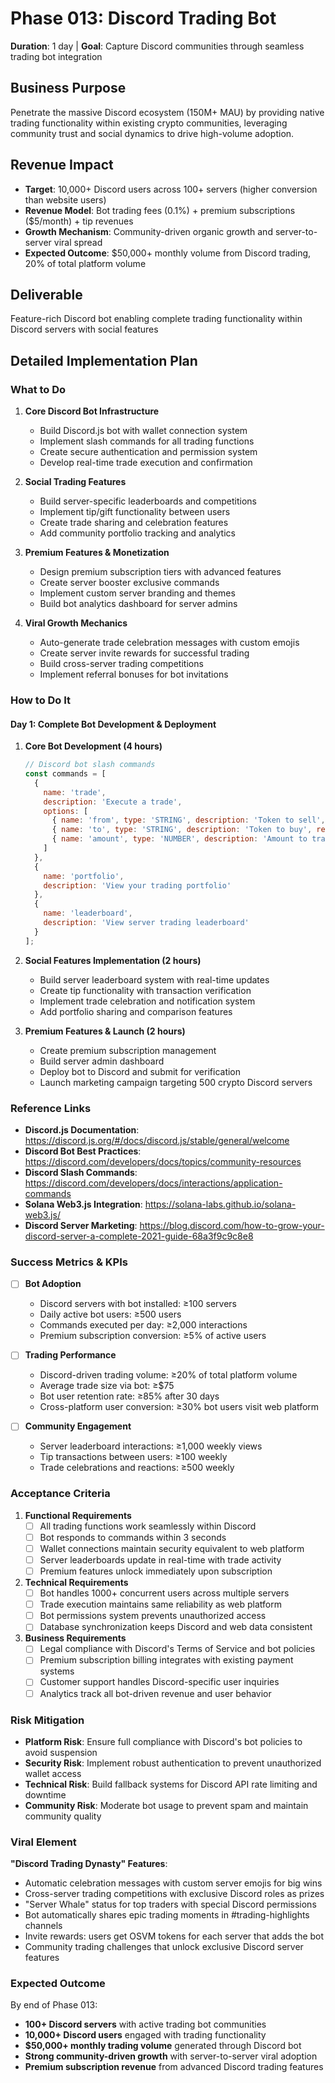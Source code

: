 # Phase 013: Discord Trading Bot
**Duration**: 1 day | **Goal**: Capture Discord communities through seamless trading bot integration

## Business Purpose
Penetrate the massive Discord ecosystem (150M+ MAU) by providing native trading functionality within existing crypto communities, leveraging community trust and social dynamics to drive high-volume adoption.

## Revenue Impact
- **Target**: 10,000+ Discord users across 100+ servers (higher conversion than website users)
- **Revenue Model**: Bot trading fees (0.1%) + premium subscriptions ($5/month) + tip revenues
- **Growth Mechanism**: Community-driven organic growth and server-to-server viral spread
- **Expected Outcome**: $50,000+ monthly volume from Discord trading, 20% of total platform volume

## Deliverable
Feature-rich Discord bot enabling complete trading functionality within Discord servers with social features

## Detailed Implementation Plan

### What to Do
1. **Core Discord Bot Infrastructure**
   - Build Discord.js bot with wallet connection system
   - Implement slash commands for all trading functions
   - Create secure authentication and permission system
   - Develop real-time trade execution and confirmation

2. **Social Trading Features**
   - Build server-specific leaderboards and competitions
   - Implement tip/gift functionality between users
   - Create trade sharing and celebration features
   - Add community portfolio tracking and analytics

3. **Premium Features & Monetization**
   - Design premium subscription tiers with advanced features
   - Create server booster exclusive commands
   - Implement custom server branding and themes
   - Build bot analytics dashboard for server admins

4. **Viral Growth Mechanics**
   - Auto-generate trade celebration messages with custom emojis
   - Create server invite rewards for successful trading
   - Build cross-server trading competitions
   - Implement referral bonuses for bot invitations

### How to Do It

#### Day 1: Complete Bot Development & Deployment
1. **Core Bot Development (4 hours)**
   ```javascript
   // Discord bot slash commands
   const commands = [
     {
       name: 'trade',
       description: 'Execute a trade',
       options: [
         { name: 'from', type: 'STRING', description: 'Token to sell', required: true },
         { name: 'to', type: 'STRING', description: 'Token to buy', required: true },
         { name: 'amount', type: 'NUMBER', description: 'Amount to trade', required: true }
       ]
     },
     {
       name: 'portfolio', 
       description: 'View your trading portfolio'
     },
     {
       name: 'leaderboard',
       description: 'View server trading leaderboard'
     }
   ];
   ```

2. **Social Features Implementation (2 hours)**
   - Build server leaderboard system with real-time updates
   - Create tip functionality with transaction verification
   - Implement trade celebration and notification system
   - Add portfolio sharing and comparison features

3. **Premium Features & Launch (2 hours)**
   - Create premium subscription management
   - Build server admin dashboard
   - Deploy bot to Discord and submit for verification
   - Launch marketing campaign targeting 500 crypto Discord servers

### Reference Links
- **Discord.js Documentation**: https://discord.js.org/#/docs/discord.js/stable/general/welcome
- **Discord Bot Best Practices**: https://discord.com/developers/docs/topics/community-resources
- **Discord Slash Commands**: https://discord.com/developers/docs/interactions/application-commands
- **Solana Web3.js Integration**: https://solana-labs.github.io/solana-web3.js/
- **Discord Server Marketing**: https://blog.discord.com/how-to-grow-your-discord-server-a-complete-2021-guide-68a3f9c9c8e8

### Success Metrics & KPIs
- [ ] **Bot Adoption**
  - Discord servers with bot installed: ≥100 servers
  - Daily active bot users: ≥500 users
  - Commands executed per day: ≥2,000 interactions
  - Premium subscription conversion: ≥5% of active users

- [ ] **Trading Performance**
  - Discord-driven trading volume: ≥20% of total platform volume
  - Average trade size via bot: ≥$75
  - Bot user retention rate: ≥85% after 30 days
  - Cross-platform user conversion: ≥30% bot users visit web platform

- [ ] **Community Engagement**
  - Server leaderboard interactions: ≥1,000 weekly views
  - Tip transactions between users: ≥100 weekly
  - Trade celebrations and reactions: ≥500 weekly

### Acceptance Criteria
1. **Functional Requirements**
   - [ ] All trading functions work seamlessly within Discord
   - [ ] Bot responds to commands within 3 seconds
   - [ ] Wallet connections maintain security equivalent to web platform
   - [ ] Server leaderboards update in real-time with trade activity
   - [ ] Premium features unlock immediately upon subscription

2. **Technical Requirements**
   - [ ] Bot handles 1000+ concurrent users across multiple servers
   - [ ] Trade execution maintains same reliability as web platform
   - [ ] Bot permissions system prevents unauthorized access
   - [ ] Database synchronization keeps Discord and web data consistent

3. **Business Requirements**
   - [ ] Legal compliance with Discord's Terms of Service and bot policies
   - [ ] Premium subscription billing integrates with existing payment systems
   - [ ] Customer support handles Discord-specific user inquiries
   - [ ] Analytics track all bot-driven revenue and user behavior

### Risk Mitigation
- **Platform Risk**: Ensure full compliance with Discord's bot policies to avoid suspension
- **Security Risk**: Implement robust authentication to prevent unauthorized wallet access
- **Technical Risk**: Build fallback systems for Discord API rate limiting and downtime
- **Community Risk**: Moderate bot usage to prevent spam and maintain community quality

### Viral Element
**"Discord Trading Dynasty" Features**:
- Automatic celebration messages with custom server emojis for big wins
- Cross-server trading competitions with exclusive Discord roles as prizes
- "Server Whale" status for top traders with special Discord permissions
- Bot automatically shares epic trading moments in #trading-highlights channels
- Invite rewards: users get OSVM tokens for each server that adds the bot
- Community trading challenges that unlock exclusive Discord server features

### Expected Outcome
By end of Phase 013:
- **100+ Discord servers** with active trading bot communities
- **10,000+ Discord users** engaged with trading functionality
- **$50,000+ monthly trading volume** generated through Discord bot
- **Strong community-driven growth** with server-to-server viral adoption
- **Premium subscription revenue** from advanced Discord trading features